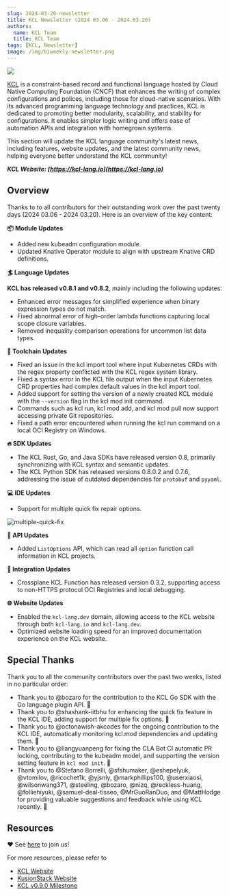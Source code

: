 ```yaml
---
slug: 2024-03-20-newsletter
title: KCL Newsletter (2024 03.06 - 2024.03.20)
authors:
  name: KCL Team
  title: KCL Team
tags: [KCL, Newsletter]
image: /img/biweekly-newsletter.png
---
```


![](/img/biweekly-newsletter.png)

[KCL](https://github.com/kcl-lang) is a constraint-based record and functional language hosted by Cloud Native Computing Foundation (CNCF) that enhances the writing of complex configurations and polices, including those for cloud-native scenarios. With its advanced programming language technology and practices, KCL is dedicated to promoting better modularity, scalability, and stability for configurations. It enables simpler logic writing and offers ease of automation APIs and integration with homegrown systems.

This section will update the KCL language community's latest news, including features, website updates, and the latest community news, helping everyone better understand the KCL community!

**_KCL Website: [https://kcl-lang.io](https://kcl-lang.io)_**

## Overview

Thanks to to all contributors for their outstanding work over the past twenty days (2024 03.06 - 2024 03.20). Here is an overview of the key content:

**📦 Module Updates**

- Added new kubeadm configuration module.
- Updated Knative Operator module to align with upstream Knative CRD definitions.

**🏄 Language Updates**

**KCL has released v0.8.1 and v0.8.2**, mainly including the following updates:

- Enhanced error messages for simplified experience when binary expression types do not match.
- Fixed abnormal error of high-order lambda functions capturing local scope closure variables.
- Removed inequality comparison operations for uncommon list data types.

**🔧 Toolchain Updates**

- Fixed an issue in the kcl import tool where input Kubernetes CRDs with the regex property conflicted with the KCL regex system library.
- Fixed a syntax error in the KCL file output when the input Kubernetes CRD properties had complex default values in the kcl import tool.
- Added support for setting the version of a newly created KCL module with the `--version` flag in the kcl mod init command.
- Commands such as kcl run, kcl mod add, and kcl mod pull now support accessing private Git repositories.
- Fixed a path error encountered when running the kcl run command on a local OCI Registry on Windows.

**🔥 SDK Updates**

- The KCL Rust, Go, and Java SDKs have released version 0.8, primarily synchronizing with KCL syntax and semantic updates.
- The KCL Python SDK has released versions 0.8.0.2 and 0.7.6, addressing the issue of outdated dependencies for `protobuf` and `pyyaml`.

**💻 IDE Updates**

- Support for multiple quick fix repair options.

![multiple-quick-fix](/img/blog/2024-03-20-newsletter/multiple-quick-fix.png)

**🎁 API Updates**

- Added `ListOptions` API, which can read all `option` function call information in KCL projects.

**🚢 Integration Updates**

- Crossplane KCL Function has released version 0.3.2, supporting access to non-HTTPS protocol OCI Registries and local debugging.

**🌐 Website Updates**

- Enabled the `kcl-lang.dev` domain, allowing access to the KCL website through both `kcl-lang.io` and `kcl-lang.dev`.
- Optimized website loading speed for an improved documentation experience on the KCL website.

## Special Thanks

Thank you to all the community contributors over the past two weeks, listed in no particular order:

- Thank you to @bozaro for the contribution to the KCL Go SDK with the Go language plugin API. 🙌
- Thank you to @shashank-iitbhu for enhancing the quick fix feature in the KCL IDE, adding support for multiple fix options. 🙌
- Thank you to @octonawish-akcodes for the ongoing contribution to the KCL IDE, automatically monitoring kcl.mod dependencies and updating them. 🙌
- Thank you to @liangyuanpeng for fixing the CLA Bot CI automatic PR locking, contributing to the kubeadm model, and supporting the version setting feature in `kcl mod init`. 🙌
- Thank you to @Stefano Borrelli, @sfshumaker, @eshepelyuk, @vtomilov, @ricochet1k, @yjsnly, @markphillips100, @userxiaosi, @wilsonwang371, @steeling, @bozaro, @nizq, @reckless-huang, @folliehiyuki, @samuel-deal-tisseo, @MrGuoRanDuo, and @MattHodge for providing valuable suggestions and feedback while using KCL recently. 🙌

## Resources

❤️ See [here](https://github.com/kcl-lang/community) to join us!

For more resources, please refer to

- [KCL Website](https://kcl-lang.io/)
- [KusionStack Website](https://kusionstack.io/)
- [KCL v0.9.0 Milestone](https://github.com/kcl-lang/kcl/milestone/9)

